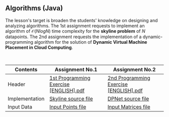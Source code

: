 ## Algorithms (Java)
The lesson's target is broaden the students' knowledge on designing and analyzing algorithms. The 1st assignment requests to implement an algorithm of $\mathcal{O}(N logN)$ time complexity for the **skyline problem** of $N$ datapoints. The 2nd assignment requests the implementation of a dynamic-programming algorithm for the solution of **Dynamic Virtual Machine Placement in Cloud Computing**.

<br>

| **Contents**   | **Assignment No.1** | **Assignment No.2** |
| -------------  | ------------------- | ------------------- |
| Header         | [1st Programming Exercise [ENGLISH].pdf](./1st%20Assignment/1st%20Programming%20Exercise%20[ENGLISH].pdf) | [2nd Programming Exercise [ENGLISH].pdf](./2nd%20Assignment/2nd%20Programming%20Exercise%20[ENGLISH].pdf) |
| Implementation | [Skyline source file](./1st%20Assignment/Implementation/Skyline.java)     | [DPNet source file](./2nd%20Assignment/Implementation/DPnet.java) |
| Input Data     | [Input Points file](./1st%20Assignment/Implementation/input.txt)    | [Input Matrices file](./2nd%20Assignment/Implementation/input.txt) |
